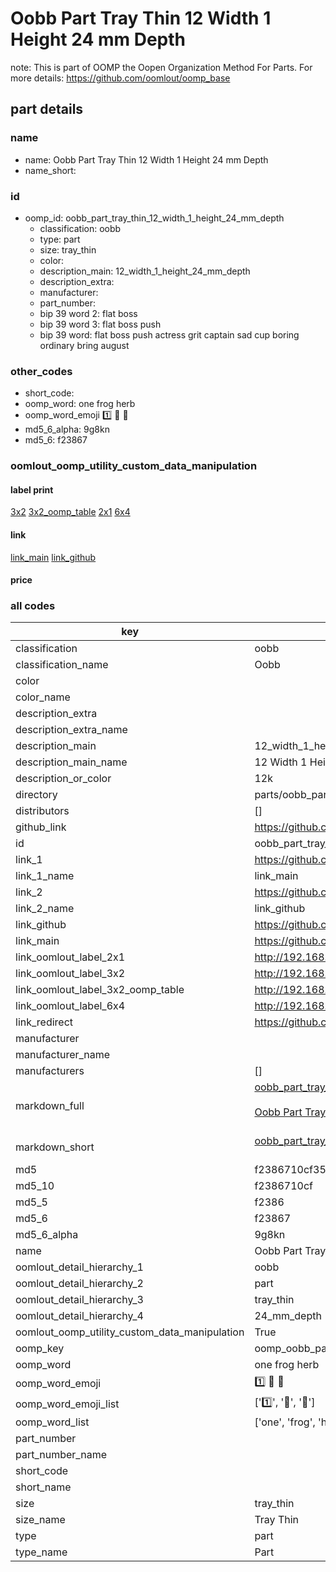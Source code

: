 # Oobb Part Tray Thin 12 Width 1 Height 24 mm Depth  

note: This is part of OOMP the Oopen Organization Method For Parts. For more details: https://github.com/oomlout/oomp_base

##  part details
  







### name
* name: Oobb Part Tray Thin 12 Width 1 Height 24 mm Depth
* name_short: 
### id
* oomp_id: oobb_part_tray_thin_12_width_1_height_24_mm_depth
  * classification: oobb
  * type: part
  * size: tray_thin
  * color: 
  * description_main: 12_width_1_height_24_mm_depth
  * description_extra: 
  * manufacturer: 
  * part_number: 
  * bip 39 word 2: flat boss
  * bip 39 word 3: flat boss push
  * bip 39 word: flat boss push actress grit captain sad cup boring ordinary bring august

### other_codes
* short_code: 
* oomp_word: one frog herb
* oomp_word_emoji :one: :frog: :herb:
* md5_6_alpha: 9g8kn
* md5_6: f23867






### oomlout_oomp_utility_custom_data_manipulation
#### label print
[3x2](http://192.168.1.245:1112/?label=oomp%209g8kn)
[3x2_oomp_table](http://192.168.1.108:1112/?label=oomp%209g8kn)
[2x1](http://192.168.1.242:1112/?label=oomp%209g8kn)
[6x4](http://192.168.1.55:1112/?label=oomp%209g8kn)    

#### link

[link_main](https://github.com/oomlout/oomlout_oomp_version_1_messy/tree/main/parts/oobb_part_tray_thin_12_width_1_height_24_mm_depth) [link_github](https://github.com/oomlout/oomlout_oomp_version_1_messy/tree/main/parts/oobb_part_tray_thin_12_width_1_height_24_mm_depth)                             

#### price







### all codes 
| key | value |  
| --- | --- |  
| classification | oobb |  
| classification_name | Oobb |  
| color |  |  
| color_name |  |  
| description_extra |  |  
| description_extra_name |  |  
| description_main | 12_width_1_height_24_mm_depth |  
| description_main_name | 12 Width 1 Height 24 mm Depth |  
| description_or_color | 12k |  
| directory | parts/oobb_part_tray_thin_12_width_1_height_24_mm_depth |  
| distributors | [] |  
| github_link | https://github.com/oomlout/oomlout_oomp_part_src/tree/main/parts/oobb_part_tray_thin_12_width_1_height_24_mm_depth |  
| id | oobb_part_tray_thin_12_width_1_height_24_mm_depth |  
| link_1 | https://github.com/oomlout/oomlout_oomp_version_1_messy/tree/main/parts/oobb_part_tray_thin_12_width_1_height_24_mm_depth |  
| link_1_name | link_main |  
| link_2 | https://github.com/oomlout/oomlout_oomp_version_1_messy/tree/main/parts/oobb_part_tray_thin_12_width_1_height_24_mm_depth |  
| link_2_name | link_github |  
| link_github | https://github.com/oomlout/oomlout_oomp_version_1_messy/tree/main/parts/oobb_part_tray_thin_12_width_1_height_24_mm_depth |  
| link_main | https://github.com/oomlout/oomlout_oomp_version_1_messy/tree/main/parts/oobb_part_tray_thin_12_width_1_height_24_mm_depth |  
| link_oomlout_label_2x1 | http://192.168.1.242:1112/?label=oomp%209g8kn |  
| link_oomlout_label_3x2 | http://192.168.1.245:1112/?label=oomp%209g8kn |  
| link_oomlout_label_3x2_oomp_table | http://192.168.1.108:1112/?label=oomp%209g8kn |  
| link_oomlout_label_6x4 | http://192.168.1.55:1112/?label=oomp%209g8kn |  
| link_redirect | https://github.com/oomlout/oomlout_oomp_version_1_messy/tree/main/parts/oobb_part_tray_thin_12_width_1_height_24_mm_depth |  
| manufacturer |  |  
| manufacturer_name |  |  
| manufacturers | [] |  
| markdown_full | [oobb_part_tray_thin_12_width_1_height_24_mm_depth](none)<br>[](none)<br>[Oobb Part Tray Thin 12 Width 1 Height 24 Mm Depth](none)<br><br> |  
| markdown_short | [oobb_part_tray_thin_12_width_1_height_24_mm_depth](none)<br><br> |  
| md5 | f2386710cf35b7b488b3502d5d468ac4 |  
| md5_10 | f2386710cf |  
| md5_5 | f2386 |  
| md5_6 | f23867 |  
| md5_6_alpha | 9g8kn |  
| name | Oobb Part Tray Thin 12 Width 1 Height 24 mm Depth |  
| oomlout_detail_hierarchy_1 | oobb |  
| oomlout_detail_hierarchy_2 | part |  
| oomlout_detail_hierarchy_3 | tray_thin |  
| oomlout_detail_hierarchy_4 | 24_mm_depth |  
| oomlout_oomp_utility_custom_data_manipulation | True |  
| oomp_key | oomp_oobb_part_tray_thin_12_width_1_height_24_mm_depth |  
| oomp_word | one frog herb |  
| oomp_word_emoji | :one: :frog: :herb: |  
| oomp_word_emoji_list | [':one:', ':frog:', ':herb:'] |  
| oomp_word_list | ['one', 'frog', 'herb'] |  
| part_number |  |  
| part_number_name |  |  
| short_code |  |  
| short_name |  |  
| size | tray_thin |  
| size_name | Tray Thin |  
| type | part |  
| type_name | Part |  
